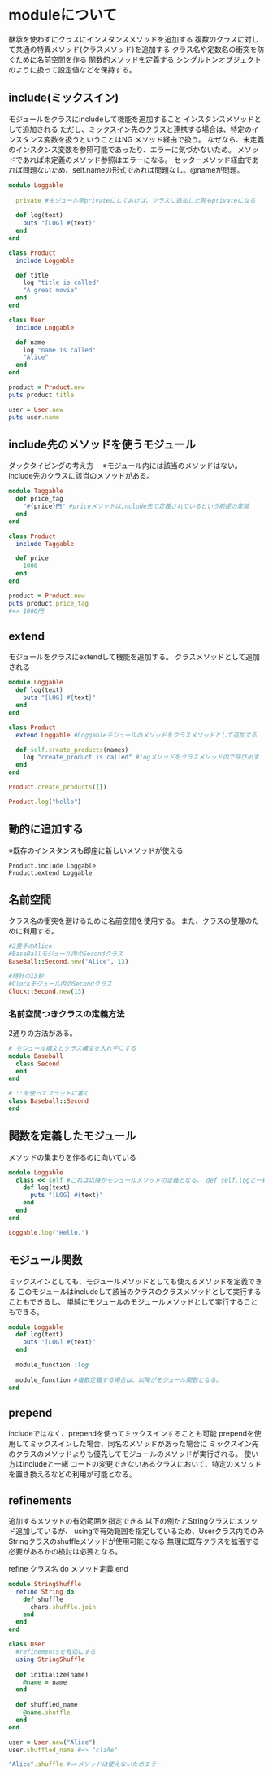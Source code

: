 # moduleについて

継承を使わずにクラスにインスタンスメソッドを追加する
複数のクラスに対して共通の特異メソッド(クラスメソッド)を追加する
クラス名や定数名の衝突を防ぐために名前空間を作る
関数的メソッドを定義する
シングルトンオブジェクトのように扱って設定値などを保持する。

## include(ミックスイン)

モジュールをクラスにincludeして機能を追加すること
インスタンスメソッドとして追加される
ただし、ミックスイン先のクラスと連携する場合は、特定のインスタンス変数を扱うということはNG
メソッド経由で扱う。
なぜなら、未定義のインスタンス変数を参照可能であったり、エラーに気づかないため。
メソッドであれば未定義のメソッド参照はエラーになる。
セッターメソッド経由であれば問題ないため、self.nameの形式であれば問題なし。@nameが問題。

```ruby
module Loggable
  
  private #モジュール側privateにしておけば、クラスに追加した際もprivateになる
  
  def log(text)
    puts "[LOG] #{text}"
  end
end

class Product
  include Loggable

  def title
    log "title is called"
    "A great movie"
  end
end

class User
  include Loggable

  def name
    log "name is called"
    "Alice"
  end
end

product = Product.new
puts product.title

user = User.new
puts user.name
```

## include先のメソッドを使うモジュール

ダックタイピングの考え方
　※モジュール内には該当のメソッドはない。include先のクラスに該当のメソッドがある。

```ruby
module Taggable
  def price_tag
    "#{price}円" #priceメソッドはinclude先で定義されているという前提の実装
  end
end

class Product
  include Taggable

  def price
    1000
  end
end

product = Product.new
puts product.price_tag
#=> 1000円
```

## extend

モジュールをクラスにextendして機能を追加する。
クラスメソッドとして追加される

```ruby
module Loggable
  def log(text)
    puts "[LOG] #{text}"
  end
end

class Product
  extend Loggable #Loggableモジュールのメソッドをクラスメソッドとして追加する

  def self.create_products(names)
    log "create_product is called" #logメソッドをクラスメソッド内で呼び出す
  end
end

Product.create_products([])

Product.log("hello")
```

## 動的に追加する

※既存のインスタンスも即座に新しいメソッドが使える

```
Product.include Loggable
Product.extend Loggable
```

## 名前空間

クラス名の衝突を避けるために名前空間を使用する。
また、クラスの整理のために利用する。

```ruby
#2塁手のAlice
#BaseBallモジュール内のSecondクラス
BaseBall::Second.new("Alice", 13)

#時計の13秒
#Clockモジュール内のSecondクラス
Clock::Second.new(13)
```

### 名前空間つきクラスの定義方法

2通りの方法がある。

```ruby
# モジュール構文とクラス構文を入れ子にする
module Baseball
  class Second
  end
end

# ::を使ってフラットに書く
class Baseball::Second
end
```

## 関数を定義したモジュール

メソッドの集まりを作るのに向いている

```ruby
module Loggable
  class << self #これは以降がモジュールメソッドの定義となる。 def self.logと一緒
    def log(text)
      puts "[LOG] #{text}"
    end
  end
end

Loggable.log("Hello.")
```

## モジュール関数

ミックスインとしても、モジュールメソッドとしても使えるメソッドを定義できる
このモジュールはincludeして該当のクラスのクラスメソッドとして実行することもできるし、
単純にモジュールのモジュールメソッドとして実行することもできる。

```ruby
module Loggable
  def log(text)
    puts "[LOG] #{text}"
  end
  
  module_function :log
  
  module_function #複数定義する場合は、以降がモジュール関数となる。
end
```

## prepend

includeではなく、prependを使ってミックスインすることも可能
prependを使用してミックスインした場合、同名のメソッドがあった場合に
ミックスイン先のクラスのメソッドよりも優先してモジュールのメソッドが実行される。
使い方はincludeと一緒
コードの変更できないあるクラスにおいて、特定のメソッドを置き換えるなどの利用が可能となる。

## refinements

追加するメソッドの有効範囲を指定できる
以下の例だとStringクラスにメソッド追加しているが、
usingで有効範囲を指定しているため、Userクラス内でのみStringクラスのshuffleメソッドが使用可能になる
無理に既存クラスを拡張する必要があるかの検討は必要となる。

refine クラス名 do
  メソッド定義
end

```ruby
module StringShuffle
  refine String do
    def shuffle
      chars.shuffle.join
    end
  end
end

class User
  #refinementsを有効にする
  using StringShuffle
  
  def initialize(name)
    @name = name
  end
  
  def shuffled_name
    @name.shuffle
  end
end

user = User.new("Alice")
user.shuffled_name #=> "cliAe"

"Alice".shuffle #=>メソッドは使えないためエラー
```

